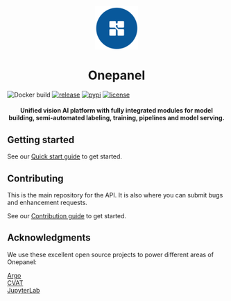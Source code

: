 <p align="center"><img width="100px" src="img/logo.png"></p>
<h1 align="center">Onepanel</h1>

![Docker build](https://github.com/onepanelio/core/workflows/Build%20and%20publish%20to%20Docker%20Hub/badge.svg)
[![release](https://img.shields.io/badge/release-0.12.0-01579b)](https://github.com/onepanelio/core/releases)
[![pypi](https://img.shields.io/badge/pypi-0.12.0-01579b)](https://pypi.org/project/onepanel-sdk/)
[![license](https://img.shields.io/badge/license-Apache%202.0-01579b)](https://opensource.org/licenses/Apache-2.0)

<h4 align="center">Unified vision AI platform with fully integrated modules for model building, semi-automated labeling, training, pipelines and model serving.</h4>


## Getting started
See our [Quick start guide](https://docs.onepanel.ai/docs/getting-started/quickstart) to get started.

## Contributing

This is the main repository for the API. It is also where you can submit bugs and enhancement requests.

See our [Contribution guide](https://docs.onepanel.ai/docs/getting-started/contributing) to get started.

## Acknowledgments
We use these excellent open source projects to power different areas of Onepanel:

[Argo](https://github.com/argoproj/argo)\
[CVAT](https://github.com/opencv/cvat)\
[JupyterLab](https://github.com/jupyterlab/jupyterlab)
